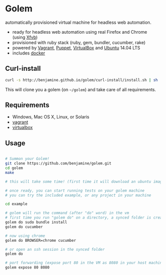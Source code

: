 Golem
=====

automatically provisioned virtual machine for headless web automation.

- ready for headless web automation using real Firefox and Chrome (using [Xfvb](http://en.wikipedia.org/wiki/Xvfb))
- provisioned with ruby stack (ruby, gem, bundler, cucumber, rake)
- powered by [Vagrant](http://www.vagrantup.com/), [Puppet](https://puppetlabs.com/), [VirtualBox](http://www.virtualbox.org/) and [Ubuntu](http://www.ubuntu.com/) 14.04 LTS
- includes [docker](http://www.docker.com/)

Curl-install
--------

``` sh
curl -s http://benjamine.github.io/golem/curl-install/install.sh | sh
```
This will clone you a golem (on ```~/golem```) and take care of all requirements.

Requirements
--------

- Windows, Mac OS X, Linux, or Solaris
- [vagrant](http://www.vagrantup.com/)
- [virtualbox](http://www.virtualbox.org/)

Usage
-----

``` sh

# Summon your Golem!
git clone https://github.com/benjamine/golem.git
cd golem
make

# this will take some time! (first time it will download an ubuntu image and provision it with all the required software)

# once ready, you can start running tests on your golem machine
# you can try the included example, or any project in your machine

cd example

# golem will run the command (after "do" word) in the vm
# first time you run "golem do" on a directory, a synced folder is created to mirror cwd on guest vm, then commands are executed in that guest folder
golem do sudo bundle install
golem do cucumber

# now using chrome
golem do BROWSER=chrome cucumber

# or open an ssh session in the synced folder
golem do

# port forwarding (expose port 80 in the VM as 8080 in your host machine)
golem expose 80 8080

```
